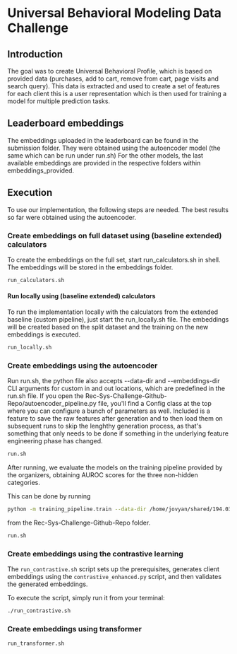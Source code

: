 # Universal Behavioral Modeling Data Challenge

## Introduction
The goal was to create Universal Behavioral Profile, which is based on provided data (purchases, add to cart, remove from cart, page visits and search query). This data is extracted and used to create a set of features for each client this is a user representation which is then used for training a model for multiple prediction tasks.

## Leaderboard embeddings
The embeddings uploaded in the leaderboard can be found in the submission folder. They were obtained using the autoencoder model (the same which can be run under run.sh)
For the other models, the last available embeddings are provided in the respective folders within embeddings_provided.

## Execution
To use our implementation, the following steps are needed. The best results so far were obtained using the autoencoder.

### Create embeddings on full dataset using (baseline extended) calculators
To create the embeddings on the full set, start run_calculators.sh in shell. The embeddings will be stored in the embeddings folder.
```bash
run_calculators.sh
```

#### Run locally using (baseline extended) calculators
To run the implementation locally with the calculators from the extended baseline (custom pipeline), just start the run_locally.sh file. The embeddings will be created based on the split dataset and the training on the new embeddings is executed.

```bash
run_locally.sh
```

### Create embeddings using the autoencoder
Run run.sh, the python file also accepts --data-dir and --embeddings-dir CLI arguments for custom in and out locations, which are predefined in the run.sh file.
If you open the Rec-Sys-Challenge-Github-Repo/autoencoder_pipeline.py file, you'll find a Config class at the top where you can configure a bunch of parameters as well. Included is a feature to save the raw features after generation and to then load them on subsequent runs to skip the lenghthy generation process, as that's something that only needs to be done if something in the underlying feature engineering phase has changed. 

```bash
run.sh
```

After running, we evaluate the models on the training pipeline provided by the organizers, obtaining AUROC scores for the three non-hidden categories.

This can be done by running 
```bash
python -m training_pipeline.train --data-dir /home/jovyan/shared/194.035-2025S/data/group_project/data_new --embeddings-dir /home/jovyan/groups/194.035-2025S/Group_36/Group_36/Rec-Sys-Challenge-Github-Repo/output_new --tasks churn propensity_category propensity_sku --log-name exp_20250401 --accelerator gpu --devices auto --disable-relevant-clients-check --score-dir /home/jovyan/groups/194.035-2025S/Group_36/Group_36/scores --neptune-project /home/jovyan/groups/194.035-2025S/Group_36/Group_36/neptune
```
from the Rec-Sys-Challenge-Github-Repo folder.


```bash
run.sh
```

### Create embeddings using the contrastive learning

The `run_contrastive.sh` script sets up the prerequisites, generates client embeddings using the `contrastive_enhanced.py` script, and then validates the generated embeddings.

To execute the script, simply run it from your terminal:

```bash
./run_contrastive.sh
```

### Create embeddings using transformer

```bash
run_transformer.sh
```